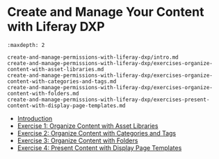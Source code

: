 # Create and Manage Your Content with Liferay DXP

```{toctree}
:maxdepth: 2

create-and-manage-permissions-with-liferay-dxp/intro.md
create-and-manage-permissions-with-liferay-dxp/exercises-organize-content-with-asset-libraries.md
create-and-manage-permissions-with-liferay-dxp/exercises-organize-content-with-categories-and-tags.md
create-and-manage-permissions-with-liferay-dxp/exercises-organize-content-with-folders.md
create-and-manage-permissions-with-liferay-dxp/exercises-present-content-with-display-page-templates.md
```

* [Introduction](./create-and-manage-permissions-with-liferay-dxp/intro.md)
* [Exercise 1: Organize Content with Asset Libraries](./create-and-manage-permissions-with-liferay-dxp/exercises-organize-content-with-asset-libraries.md)
* [Exercise 2: Organize Content with Categories and Tags](./create-and-manage-permissions-with-liferay-dxp/exercises-organize-content-with-categories-and-tags.md)
* [Exercise 3: Organize Content with Folders](./create-and-manage-permissions-with-liferay-dxp/exercises-organize-content-with-folders.md)
* [Exercise 4: Present Content with Display Page Templates](./create-and-manage-permissions-with-liferay-dxp/exercises-present-content-with-display-page-templates.md)